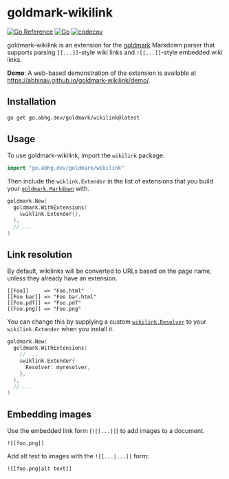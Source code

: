# goldmark-wikilink

[![Go Reference](https://pkg.go.dev/badge/go.abhg.dev/goldmark/wikilink.svg)](https://pkg.go.dev/go.abhg.dev/goldmark/wikilink)
[![Go](https://github.com/abhinav/goldmark-wikilink/actions/workflows/go.yml/badge.svg)](https://github.com/abhinav/goldmark-wikilink/actions/workflows/go.yml)
[![codecov](https://codecov.io/gh/abhinav/goldmark-wikilink/branch/main/graph/badge.svg?token=W98KYF8SPE)](https://codecov.io/gh/abhinav/goldmark-wikilink)

goldmark-wikilink is an extension for the [goldmark] Markdown parser that
supports parsing `[[...]]`-style wiki links
and `![[...]]`-style embedded wiki links.

  [goldmark]: http://github.com/yuin/goldmark

**Demo**:
A web-based demonstration of the extension is available at
<https://abhinav.github.io/goldmark-wikilink/demo/>.

## Installation

```bash
go get go.abhg.dev/goldmark/wikilink@latest
```

## Usage

To use goldmark-wikilink, import the `wikilink` package.

```go
import "go.abhg.dev/goldmark/wikilink"
```

Then include the `wiklink.Extender` in the list of extensions
that you build your [`goldmark.Markdown`] with.

  [`goldmark.Markdown`]: https://pkg.go.dev/github.com/yuin/goldmark#Markdown

```go
goldmark.New(
  goldmark.WithExtensions(
    &wiklink.Extender{},
  ),
  // ...
)
```

## Link resolution

By default, wikilinks will be converted to URLs based on the page name,
unless they already have an extension.

    [[Foo]]     => "Foo.html"
    [[Foo bar]] => "Foo bar.html"
    [[Foo.pdf]] => "Foo.pdf"
    [[Foo.png]] => "Foo.png"

You can change this by supplying a custom [`wikilink.Resolver`]
to your `wikilink.Extender` when you install it.

  [`wikilink.Resolver`]: https://pkg.go.dev/go.abhg.dev/goldmark/wikilink#Resolver

```go
goldmark.New(
  goldmark.WithExtensions(
    // ...
    &wiklink.Extender{
      Resolver: myresolver,
    },
  ),
  // ...
)
```

## Embedding images

Use the embedded link form (`![[...]]`) to add images to a document.

    ![[foo.png]]

Add alt text to images with the `![[...|...]]` form:

    ![[foo.png|alt text]]
